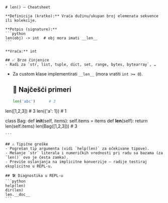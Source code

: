     # len() — Cheatsheet

    **Definicija (kratko):** Vraća dužinu/ukupan broj elemenata sekvence ili kolekcije.

    **Potpis (signature):**
    ```python
    len(obj) -> int  # obj mora imati __len__
    ```

    **Vraća:** int

    ## ✅ Brze činjenice
    - Radi za `str, list, tuple, dict, set, range, bytes, bytearray`, …
- Za custom klase implementirati `__len__` (mora vratiti `int >= 0`).

    ## 🔎 Najčešći primeri
    ```python
    len('abc')      # 3
len([1,2,3])    # 3
len({'a': 1})   # 1

class Bag:
    def __init__(self, items): self.items = items
    def __len__(self): return len(self.items)
len(Bag([1,2,3]))   # 3

    ```

    ## ⚠️ Tipične greške
    - Pogrešan tip argumenta (vidi `help(len)` za očekivane tipove).
    - Mešanje `str` literala i numeričkih vrednosti pri radu sa bazama (za `len()` ovo je česta zamka).
    - Previše oslanjanja na implicitne konverzije — radije testiraj eksplicitno u REPL-u.

    ## 🛠️ Diagnostika u REPL-u
    ```python
    help(len)
    dir(len)
    len.__doc__
    ```
